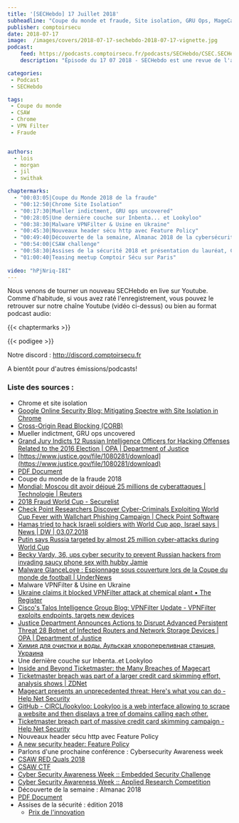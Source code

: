 ```yaml
---
title: '[SECHebdo] 17 Juillet 2018'
subheadline: "Coupe du monde et fraude, Site isolation, GRU Ops, MageCart et Inventa, VPN Filter, HTTP feature policy, CSAW Europe, etc."
publisher: comptoirsecu
date: 2018-07-17
image:  /images/covers/2018-07-17-sechebdo-2018-07-17-vignette.jpg
podcast:
    feed: https://podcasts.comptoirsecu.fr/podcasts/SECHebdo/CSEC.SECHebdo.2018-07-17.mp3
    description: "Épisode du 17 07 2018 - SECHebdo est une revue de l'actualité cybersécurité réalisée en live sur Youtube, généralement le mardi soir."

categories:
 - Podcast
 - SECHebdo

tags:
 - Coupe du monde
 - CSAW
 - Chrome
 - VPN Filter
 - Fraude


authors:
  - lois
  - morgan
  - jil
  - swithak

chaptermarks:
  - "00:03:05|Coupe du Monde 2018 de la fraude"
  - "00:12:50|Chrome Site Isolation"
  - "00:17:30|Mueller indictment, GRU ops uncovered"
  - "00:28:05|Une dernière couche sur Inbenta... et Lookyloo"
  - "00:38:30|Malware VPNFilter & Usine en Ukraine"
  - "00:45:30|Nouveaux header sécu http avec Feature Policy"
  - "00:49:40|Découverte de la semaine, Almanac 2018 de la cybersécurité"
  - "00:54:00|CSAW challenge"
  - "00:58:30|Assises de la sécurité 2018 et présentation du lauréat, Citalid"
  - "01:00:40|Teasing meetup Comptoir Sécu sur Paris"
  
video: "hPjNriq-I8I"
---
```


Nous venons de tourner un nouveau SECHebdo en live sur Youtube. Comme d'habitude, si vous avez raté l'enregistrement, vous pouvez le retrouver sur notre chaîne Youtube (vidéo ci-dessus) ou bien au format podcast audio:

{{< chaptermarks >}}

{{< podigee >}}

Notre discord : <http://discord.comptoirsecu.fr>

A bientôt pour d'autres émissions/podcasts!

### Liste des sources :

*  Chrome et site isolation
  * [Google Online Security Blog: Mitigating Spectre with Site Isolation in Chrome](https://security.googleblog.com/2018/07/mitigating-spectre-with-site-isolation.html)
  * [Cross-Origin Read Blocking (CORB)](https://chromium.googlesource.com/chromium/src/+/master/services/network/cross_origin_read_blocking_explainer.md)
*  Mueller indictment, GRU ops uncovered
  * [Grand Jury Indicts 12 Russian Intelligence Officers for Hacking Offenses Related to the 2016 Election | OPA | Department of Justice](https://www.justice.gov/opa/pr/grand-jury-indicts-12-russian-intelligence-officers-hacking-offenses-related-2016-election)
  * [https://www.justice.gov/file/1080281/download](https://www.justice.gov/file/1080281/download)
  * [PDF Document](https://github.com/SwitHak/SwitHak.github.io/blob/master/Pub/20180716_PDF_MIM-Mueller-Indictment-Mapping-GRU-Units-74455-%26-26165_SwitHak.pdf)
*  Coupe du monde de la fraude 2018
  * [Mondial: Moscou dit avoir déjoué 25 millions de cyberattaques | Technologie | Reuters](https://fr.reuters.com/article/technologyNews/idFRKBN1K60EA-OFRIN)
  * [2018 Fraud World Cup - Securelist](https://securelist.com/2018-fraud-world-cup/85878/)
  * [Check Point Researchers Discover Cyber-Criminals Exploiting World Cup Fever with Wallchart Phishing Campaign | Check Point Software](https://www.checkpoint.com/press/2018/check-point-researchers-discover-cyber-criminals-exploiting-world-cup-fever-wallchart-phishing-campaign/)
  * [Hamas tried to hack Israeli soldiers with World Cup app, Israel says | News | DW | 03.07.2018](https://www.dw.com/en/hamas-tried-to-hack-israeli-soldiers-with-world-cup-app-israel-says/a-44511193)
  * [Putin says Russia targeted by almost 25 million cyber-attacks during World Cup](https://www.telegraph.co.uk/news/2018/07/16/putin-says-russia-targeted-almost-25-million-cyber-attacks-world/)
  * [Becky Vardy, 36, ups cyber security to prevent Russian hackers from invading saucy phone sex with hubby Jamie](https://www.thesun.co.uk/world-cup-2018/6666238/becky-vardy-phone-sex-jamie/)
  * [Malware GlanceLove : Espionnage sous couverture lors de la Coupe du monde de football | UnderNews](https://www.undernews.fr/hacking-hacktivisme/malware-glancelove-espionnage-sous-couverture-lors-de-la-coupe-du-monde-de-football.html)
*  Malware VPNFilter & Usine en Ukraine
  * [Ukraine claims it blocked VPNFilter attack at chemical plant • The Register](https://www.theregister.co.uk/2018/07/13/ukraine_vpnfilter_attack/)
  * [Cisco's Talos Intelligence Group Blog: VPNFilter Update - VPNFilter exploits endpoints, targets new devices](https://blog.talosintelligence.com/2018/06/vpnfilter-update.html)
  * [Justice Department Announces Actions to Disrupt Advanced Persistent Threat 28 Botnet of Infected Routers and Network Storage Devices  | OPA | Department of Justice](https://www.justice.gov/opa/pr/justice-department-announces-actions-disrupt-advanced-persistent-threat-28-botnet-infected)
  * [Химия для очистки и воды. Аульская хлоропереливная станция, Украина](https://aulskayahps.all.biz/)
*  Une dernière couche sur Inbenta..et Lookyloo
  * [Inside and Beyond Ticketmaster: the Many Breaches of Magecart](https://www.riskiq.com/blog/labs/magecart-ticketmaster-breach/)
  * [Ticketmaster breach was part of a larger credit card skimming effort, analysis shows | ZDNet](https://www.zdnet.com/article/ticketmaster-breach-was-part-of-a-larger-credit-card-skimming-effort-analysis-shows/)
  * [Magecart presents an unprecedented threat: Here's what you can do - Help Net Security](https://www.helpnetsecurity.com/2018/07/16/magecart-threat/)
  * [GitHub - CIRCL/lookyloo: Lookyloo is a web interface allowing to scrape a website and then displays a tree of domains calling each other.](https://github.com/CIRCL/lookyloo)
  * [Ticketmaster breach part of massive credit card skimming campaign - Help Net Security](https://www.helpnetsecurity.com/2018/07/11/ticketmaster-breach-credit-card-skimming-campaign/)
*  Nouveaux header sécu http avec Feature Policy
  * [A new security header: Feature Policy](https://scotthelme.co.uk/a-new-security-header-feature-policy/)
*  Parlons d'une prochaine conférence : Cybersecurity Awareness week
  * [CSAW RED Quals 2018](https://red.csaw.io)
  * [CSAW CTF](https://ctf.csaw.io/)
  * [Cyber Security Awareness Week :: Embedded Security Challenge](http://csaw.io/esc)
  * [Cyber Security Awareness Week :: Applied Research Competition](http://csaw.io/research)
*  Découverte de la semaine : Almanac 2018
  * [PDF Document](https://momentumcyber.com/docs/Yearly/2018_Cybersecurity_Almanac.pdf)
* Assises de la sécurité : édition 2018
  * [Prix de l'innovation](https://www.citalid.com/)
